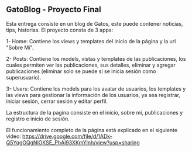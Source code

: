 <h2>GatoBlog - Proyecto Final</h2>

Esta entrega consiste en un blog de Gatos, este puede contener noticias, tips, historias. El proyecto consta de 3 apps:

1- Home: Contiene los views y templates del inicio de la página y la url "Sobre Mí".

2- Posts: Contiene los models, vistas y templates de las publicaciones, los cuales permiten ver las publicaciones, sus detalles, eliminar y agregar publicaciones (eliminar solo se puede si se inicia sesión como superusuario).

3- Users: Contiene los models para los avatar de usuarios, los templates y las views para gestionar la información de los usuarios, ya sea registrar, iniciar sesión, cerrar sesión y editar perfil.

La estructura de la pagina consiste en el inicio, sobre mí, publicaciones y registro e inicio de sesión.

El funcionamiento completo de la página está explicado en el siguiente video: https://drive.google.com/file/d/1ADk-Q5YqgGQgNlOKSE_PhAj93XKmYlnh/view?usp=sharing
